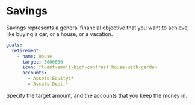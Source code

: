 # Savings

Savings represents a general financial objective that you want to
achieve, like buying a car, or a house, or a vacation.

```yaml
goals:
  retirement:
    - name: House
      target: 5000000
      icon: fluent-emoji-high-contrast:house-with-garden
      accounts:
        - Assets:Equity:*
        - Assets:Debt:*
```

Specify the target amount, and the accounts that you keep the money in.
